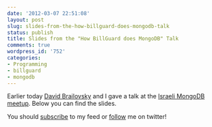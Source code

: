 ```yaml
---
date: '2012-03-07 22:51:08'
layout: post
slug: slides-from-the-how-billguard-does-mongodb-talk
status: publish
title: Slides from the "How BillGuard does MongoDB" Talk
comments: true
wordpress_id: '752'
categories:
- Programming
- billguard
- mongodb
---
```


Earlier today [David Brailovsky](http://twitter.com/davidbrai) and I gave a talk at the [Israeli MongoDB meetup](http://meetup.com/mongo-il/). Below you can find the slides.

<script src="http://speakerdeck.com/embed/4f57b39faaef0c001f001048.js"></script>

You should [subscribe](http://feeds.feedburner.com/TheCodeDump) to my feed or [follow](http://twitter.com/avivby) me on twitter!
